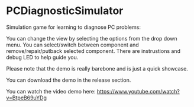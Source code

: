 # PCDiagnosticSimulator

Simulation game for learning to diagnose PC problems:

You can change the view by selecting the options from the drop down menu.
You can select/switch between component and remove/repair/putback selected component.
There are instrustions and debug LED to help guide you.

Please note that the demo is really barebone and is just a quick showcase.

You can download the demo in the release section.

You can watch the video demo here: https://www.youtube.com/watch?v=BtpeB69uYDg
